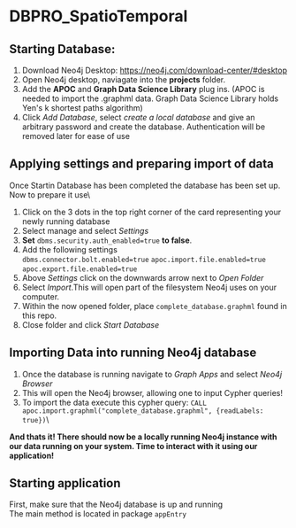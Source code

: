 # DBPRO_SpatioTemporal
## Starting Database:
1. Download Neo4j Desktop: https://neo4j.com/download-center/#desktop
2. Open Neo4j desktop, naviagate into the **projects** folder.
3. Add the **APOC** and **Graph Data Science Library** plug ins. (APOC is needed to import the .graphml data. Graph Data Science Library holds Yen's k shortest paths algorithm)
4. Click *Add Database*, select *create a local database* and give an arbitrary password and create the database. Authentication will be removed later for ease of use

## Applying settings and preparing import of data
Once Startin Database has been completed the database has been set up. Now to prepare it use\
1. Click on the 3 dots in the top right corner of the card representing your newly running database
2. Select manage and select *Settings*
3. **Set** `dbms.security.auth_enabled=true` **to false**.
4. Add the following settings\
`dbms.connector.bolt.enabled=true`
`apoc.import.file.enabled=true`
`apoc.export.file.enabled=true`
5. Above *Settings* click on the downwards arrow next to *Open Folder*
6. Select *Import*.This will open part of the filesystem Neo4j uses on your computer.
7. Within the now opened folder, place `complete_database.graphml` found in this repo.
8. Close folder and click *Start Database*

## Importing Data into running Neo4j database
1. Once the database is running navigate to *Graph Apps* and select *Neo4j Browser*
2. This will open the Neo4j browser, allowing one to input Cypher queries!
3. To import the data execute this cypher query: `CALL apoc.import.graphml("complete_database.graphml", {readLabels: true})`\

**And thats it! There should now be a locally running Neo4j instance with our data running on your system. Time to interact with it using our application!**

## Starting application
First, make sure that the Neo4j database is up and running\
The main method is located in package `appEntry`


